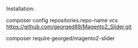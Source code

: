 Installation:

composer config repositories.repo-name vcs https://github.com/georged89/Magento2_Slider.git

composer require georged/magento2-slider
